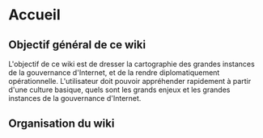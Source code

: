 # Accueil
## Objectif général de ce wiki
L'objectif de ce wiki est de dresser la cartographie des grandes instances de la gouvernance d'Internet, et de la rendre diplomatiquement opérationnelle.
L'utilisateur doit pouvoir appréhender rapidement à partir d'une culture basique, quels sont les grands enjeux et les grandes instances de la gouvernance d'Internet.

## Organisation du wiki

